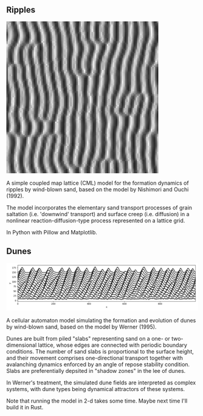 ## Ripples

![output](./assets/ripples.png)

A simple coupled map lattice (CML) model for the formation dynamics of ripples by wind-blown sand, based on the model by Nishimori and Ouchi (1992).

The model incorporates the elementary sand transport processes of grain saltation (i.e. 'downwind' transport) and surface creep (i.e. diffusion) in a nonlinear reaction-diffusion-type process represented on a lattice grid.

In Python with Pillow and Matplotlib.

## Dunes

![output](./assets/dunes1d.png)

A cellular automaton model simulating the formation and evolution of dunes by wind-blown sand, based on the model by Werner (1995).

Dunes are built from piled "slabs" representing sand on a one- or two-dimensional lattice, whose edges are connected with periodic boundary conditions. The number of sand slabs is proportional to the surface height, and their movement comprises one-directional transport together with avalanching dynamics enforced by an angle of repose stability condition. Slabs are preferentially depsited in "shadow zones" in the lee of dunes.

In Werner's treatment, the simulated dune fields are interpreted as complex systems, with dune types being dynamical attractors of these systems.

Note that running the model in 2-d takes some time. Maybe next time I'll build it in Rust.
